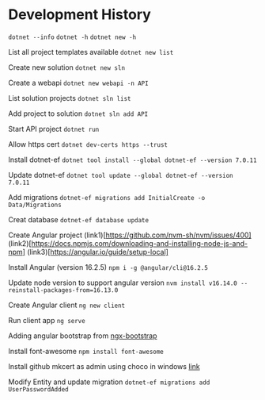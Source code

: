 # Development History

`dotnet --info`
`dotnet -h`
`dotnet new -h`

List all project templates available
`dotnet new list`

Create new solution
`dotnet new sln`

Create a webapi
`dotnet new webapi -n API`

List solution projects 
`dotnet sln list`

Add project to solution
`dotnet sln add API`

Start API project 
`dotnet run`

Allow https cert
`dotnet dev-certs https --trust`

Install dotnet-ef
`dotnet tool install --global dotnet-ef --version 7.0.11`

Update dotnet-ef
`dotnet tool update --global dotnet-ef --version 7.0.11`

Add migrations
`dotnet-ef migrations add InitialCreate -o Data/Migrations`

Creat database
`dotnet-ef database update`

Create Angular project
(link1)[https://github.com/nvm-sh/nvm/issues/400]
(link2)[https://docs.npmjs.com/downloading-and-installing-node-js-and-npm]
(link3)[https://angular.io/guide/setup-local]

Install Angular (version 16.2.5)
`npm i -g @angular/cli@16.2.5`

Update node version to support angular version
`nvm install v16.14.0 --reinstall-packages-from=16.13.0`

Create Angular client
`ng new client`

Run client app
`ng serve`

Adding angular bootstrap from [ngx-bootstrap](https://valor-software.com/ngx-bootstrap/#/documentation)

Install font-awesome
`npm install font-awesome`

Install github mkcert as admin using choco in windows [link](https://github.com/FiloSottile/mkcert)

Modify Entity and update migration
`dotnet-ef migrations add UserPasswordAdded`

